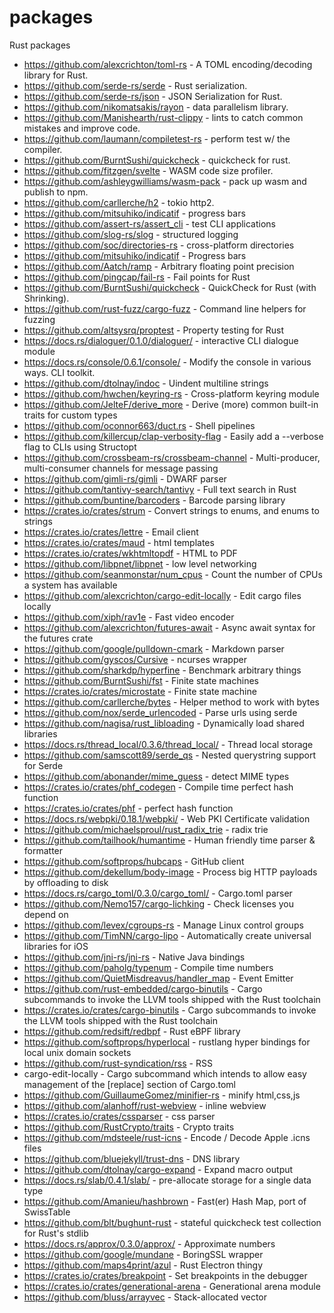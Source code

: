 # packages
Rust packages

- https://github.com/alexcrichton/toml-rs - A TOML encoding/decoding library for
  Rust.
- https://github.com/serde-rs/serde - Rust serialization.
- https://github.com/serde-rs/json - JSON Serialization for Rust.
- https://github.com/nikomatsakis/rayon - data parallelism library.
- https://github.com/Manishearth/rust-clippy - lints to catch common mistakes
  and improve code.
- https://github.com/laumann/compiletest-rs - perform test w/ the compiler.
- https://github.com/BurntSushi/quickcheck - quickcheck for rust.
- https://github.com/fitzgen/svelte - WASM code size profiler.
- https://github.com/ashleygwilliams/wasm-pack - pack up wasm and publish to
  npm.
- https://github.com/carllerche/h2 - tokio http2.
- https://github.com/mitsuhiko/indicatif - progress bars
- https://github.com/assert-rs/assert_cli - test CLI applications
- https://github.com/slog-rs/slog - structured logging
- https://github.com/soc/directories-rs - cross-platform directories
- https://github.com/mitsuhiko/indicatif - Progress bars
- https://github.com/Aatch/ramp - Arbitrary floating point precision
- https://github.com/pingcap/fail-rs - Fail points for Rust
- https://github.com/BurntSushi/quickcheck - QuickCheck for Rust (with Shrinking).
- https://github.com/rust-fuzz/cargo-fuzz - Command line helpers for fuzzing
- https://github.com/altsysrq/proptest - Property testing for Rust
- https://docs.rs/dialoguer/0.1.0/dialoguer/ - interactive CLI dialogue module
- https://docs.rs/console/0.6.1/console/ - Modify the console in various ways. CLI toolkit.
- https://github.com/dtolnay/indoc - Uindent multiline strings
- https://github.com/hwchen/keyring-rs - Cross-platform keyring module
- https://github.com/JelteF/derive_more - Derive (more) common built-in traits for custom types
- https://github.com/oconnor663/duct.rs - Shell pipelines
- https://github.com/killercup/clap-verbosity-flag - Easily add a --verbose flag to CLIs using Structopt
- https://github.com/crossbeam-rs/crossbeam-channel - Multi-producer, multi-consumer channels for message passing
- https://github.com/gimli-rs/gimli - DWARF parser
- https://github.com/tantivy-search/tantivy - Full text search in Rust
- https://github.com/buntine/barcoders - Barcode parsing library
- https://crates.io/crates/strum - Convert strings to enums, and enums to strings
- https://crates.io/crates/lettre - Email client
- https://crates.io/crates/maud - html templates
- https://crates.io/crates/wkhtmltopdf - HTML to PDF
- https://github.com/libpnet/libpnet - low level networking
- https://github.com/seanmonstar/num_cpus - Count the number of CPUs a system has available
- https://github.com/alexcrichton/cargo-edit-locally - Edit cargo files locally
- https://github.com/xiph/rav1e - Fast video encoder
- https://github.com/alexcrichton/futures-await - Async await syntax for the futures crate
- https://github.com/google/pulldown-cmark - Markdown parser
- https://github.com/gyscos/Cursive - ncurses wrapper
- https://github.com/sharkdp/hyperfine - Benchmark arbitrary things
- https://github.com/BurntSushi/fst - Finite state machines
- https://crates.io/crates/microstate - Finite state machine
- https://github.com/carllerche/bytes - Helper method to work with bytes
- https://github.com/nox/serde_urlencoded - Parse urls using serde
- https://github.com/nagisa/rust_libloading - Dynamically load shared libraries
- https://docs.rs/thread_local/0.3.6/thread_local/ - Thread local storage
- https://github.com/samscott89/serde_qs - Nested querystring support for Serde
- https://github.com/abonander/mime_guess - detect MIME types
- https://crates.io/crates/phf_codegen - Compile time perfect hash function
- https://crates.io/crates/phf - perfect hash function
- https://docs.rs/webpki/0.18.1/webpki/ - Web PKI Certificate validation
- https://github.com/michaelsproul/rust_radix_trie - radix trie
- https://github.com/tailhook/humantime - Human friendly time parser & formatter
- https://github.com/softprops/hubcaps - GitHub client
- https://github.com/dekellum/body-image - Process big HTTP payloads by offloading to disk
- https://docs.rs/cargo_toml/0.3.0/cargo_toml/ - Cargo.toml parser
- https://github.com/Nemo157/cargo-lichking - Check licenses you depend on
- https://github.com/levex/cgroups-rs - Manage Linux control groups
- https://github.com/TimNN/cargo-lipo - Automatically create universal libraries for iOS
- https://github.com/jni-rs/jni-rs - Native Java bindings
- https://github.com/paholg/typenum - Compile time numbers
- https://github.com/QuietMisdreavus/handler_map - Event Emitter
- https://github.com/rust-embedded/cargo-binutils - Cargo subcommands to invoke the LLVM tools shipped with the Rust toolchain
- https://crates.io/crates/cargo-binutils - Cargo subcommands to invoke the LLVM tools shipped with the Rust toolchain
- https://github.com/redsift/redbpf - Rust eBPF library
- https://github.com/softprops/hyperlocal - rustlang hyper bindings for local unix domain sockets
- https://github.com/rust-syndication/rss - RSS
- cargo-edit-locally - Cargo subcommand which intends to allow easy management of the [replace] section of Cargo.toml
- https://github.com/GuillaumeGomez/minifier-rs - minify html,css,js
- https://github.com/alanhoff/rust-webview - inline webview
- https://crates.io/crates/cssparser - css parser
- https://github.com/RustCrypto/traits - Crypto traits
- https://github.com/mdsteele/rust-icns - Encode / Decode Apple .icns files
- https://github.com/bluejekyll/trust-dns - DNS library
- https://github.com/dtolnay/cargo-expand - Expand macro output
- https://docs.rs/slab/0.4.1/slab/ - pre-allocate storage for a single data type
- https://github.com/Amanieu/hashbrown - Fast(er) Hash Map, port of SwissTable
- https://github.com/blt/bughunt-rust - stateful quickcheck test collection for Rust's stdlib
- https://docs.rs/approx/0.3.0/approx/ - Approximate numbers
- https://github.com/google/mundane - BoringSSL wrapper
- https://github.com/maps4print/azul - Rust Electron thingy
- https://crates.io/crates/breakpoint - Set breakpoints in the debugger
- https://crates.io/crates/generational-arena - Generational arena module
- https://github.com/bluss/arrayvec - Stack-allocated vector
